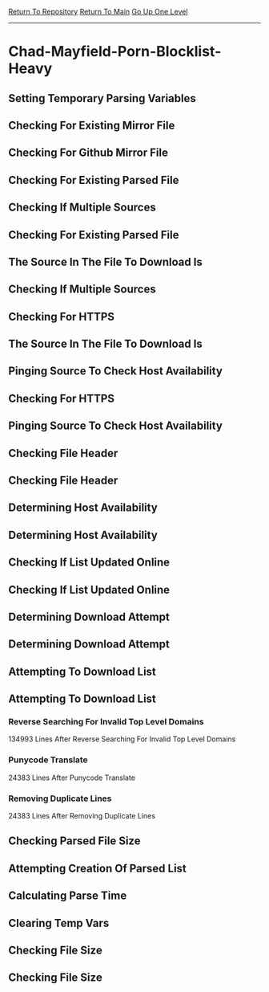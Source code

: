 [Return To Repository](https://github.com/DigitalWarrior/piholeparser/)
[Return To Main](https://github.com/DigitalWarrior/piholeparser/blob/master/RecentRunLogs/Mainlog.md)
[Go Up One Level](https://github.com/DigitalWarrior/piholeparser/blob/master/RecentRunLogs/TopLevelScripts/30-Processing-External-Blacklists.md)
____________________________________
# Chad-Mayfield-Porn-Blocklist-Heavy
## Setting Temporary Parsing Variables
## Checking For Existing Mirror File
## Checking For Github Mirror File
## Checking For Existing Parsed File
## Checking If Multiple Sources
## Checking For Existing Parsed File
## The Source In The File To Download Is
## Checking If Multiple Sources
## Checking For HTTPS
## The Source In The File To Download Is
## Pinging Source To Check Host Availability
## Checking For HTTPS
## Pinging Source To Check Host Availability
## Checking File Header
## Checking File Header
## Determining Host Availability
## Determining Host Availability
## Checking If List Updated Online
## Checking If List Updated Online
## Determining Download Attempt
## Determining Download Attempt
## Attempting To Download List
## Attempting To Download List
### Reverse Searching For Invalid Top Level Domains
134993 Lines After Reverse Searching For Invalid Top Level Domains
### Punycode Translate
24383 Lines After Punycode Translate
### Removing Duplicate Lines
24383 Lines After Removing Duplicate Lines
## Checking Parsed File Size
## Attempting Creation Of Parsed List
## Calculating Parse Time
## Clearing Temp Vars
## Checking File Size
## Checking File Size
